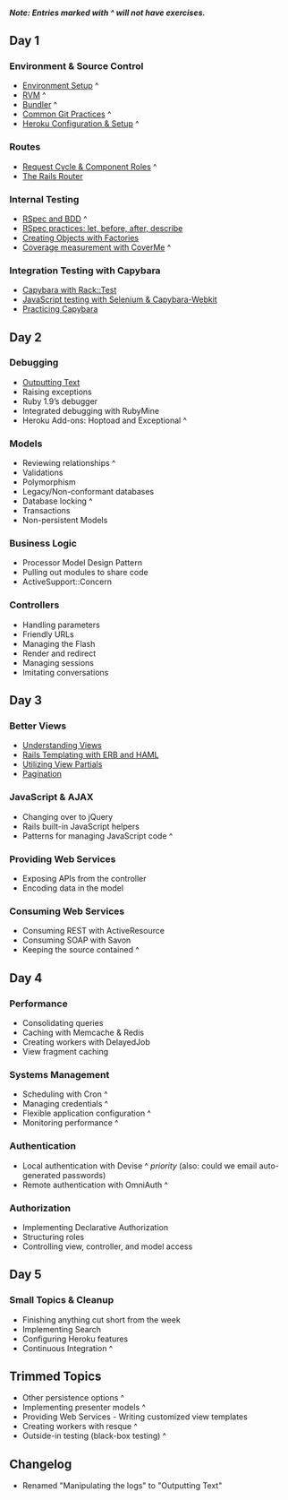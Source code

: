 ##### Note: Entries marked with ^ will not have exercises.

## Day 1

###	Environment & Source Control

* [Environment Setup](/tutorials/environment/) ^
* [RVM](/tutorials/rvm/) ^
* [Bundler](/tutorials/bundler/) ^
* [Common Git Practices](/tutorials/git_strategy/) ^
* [Heroku Configuration & Setup](/tutorials/heroku/) ^

###	Routes

* [Request Cycle & Component Roles](/tutorials/request_cycle/) ^
* [The Rails Router](/tutorials/router/)

###	Internal Testing

* [RSpec and BDD](/tutorials/rspec_and_bdd/) ^
* [RSpec practices: let, before, after, describe](/tutorials/rspec_practices/)
* [Creating Objects with Factories](/tutorials/factories/)
* [Coverage measurement with CoverMe](/tutorials/code_coverage/) ^

###	Integration Testing with Capybara

* [Capybara with Rack::Test](/tutorials/capybara_with_rack_test/)
* [JavaScript testing with Selenium & Capybara-Webkit](/tutorials/capybara_with_selenium_and_webkit)
* [Practicing Capybara](/tutorials/capybara_practice/)

## Day 2

###	Debugging

* [Outputting Text](/tutorials/outputting_text/)
* Raising exceptions
* Ruby 1.9’s debugger
* Integrated debugging with RubyMine
* Heroku Add-ons: Hoptoad and Exceptional ^

###	Models

* Reviewing relationships ^
* Validations
* Polymorphism
* Legacy/Non-conformant databases
* Database locking ^
* Transactions
* Non-persistent Models

###	Business Logic

* Processor Model Design Pattern
* Pulling out modules to share code
* ActiveSupport::Concern

###	Controllers

* Handling parameters
* Friendly URLs
* Managing the Flash
* Render and redirect
* Managing sessions
* Imitating conversations

## Day 3

###	Better Views

* [Understanding Views](/tutorials/understanding_views/)
* [Rails Templating with ERB and HAML](/tutorials/erb_and_haml/)
* [Utilizing View Partials](/tutorials/view_partials/)
* [Pagination](/tutorials/pagination/)

###	JavaScript & AJAX

* Changing over to jQuery
* Rails built-in JavaScript helpers
* Patterns for managing JavaScript code ^

###	Providing Web Services

* Exposing APIs from the controller
* Encoding data in the model

### Consuming Web Services

* Consuming REST with ActiveResource
* Consuming SOAP with Savon
* Keeping the source contained ^

## Day 4

### Performance

* Consolidating queries
* Caching with Memcache & Redis
* Creating workers with DelayedJob
* View fragment caching

### Systems Management

* Scheduling with Cron ^
* Managing credentials ^
* Flexible application configuration ^
* Monitoring performance ^

### Authentication

* Local authentication with Devise ^ *priority* (also: could we email auto-generated passwords)
* Remote authentication with OmniAuth ^

### Authorization

* Implementing Declarative Authorization
* Structuring roles
* Controlling view, controller, and model access

## Day 5

###	Small Topics & Cleanup

* Finishing anything cut short from the week
* Implementing Search
* Configuring Heroku features
* Continuous Integration ^

## Trimmed Topics

* Other persistence options ^
* Implementing presenter models ^
*	Providing Web Services - Writing customized view templates
*	Creating workers with resque ^
*	Outside-in testing (black-box testing) ^

## Changelog

* Renamed "Manipulating the logs" to "Outputting Text"